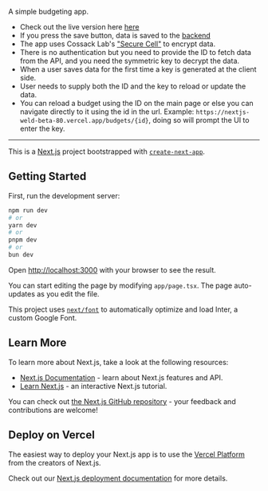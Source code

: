 A simple budgeting app.

* Check out the live version here [here](https://nextjs-weld-beta-80.vercel.app)
* If you press the save button, data is saved to the [backend](https://github.com/posthello-code/budgetizer-backend)
* The app uses Cossack Lab's ["Secure Cell"](https://docs.cossacklabs.com/themis/crypto-theory/cryptosystems/secure-cell/) to encrypt data.
* There is no authentication but you need to provide the ID to fetch data from the API, and you need the symmetric key to decrypt the data.
* When a user saves data for the first time a key is generated at the client side.
* User needs to supply both the ID and the key to reload or update the data.
* You can reload a budget using the ID on the main page or else you can navigate directly to it using the id in the url. Example: `https://nextjs-weld-beta-80.vercel.app/budgets/{id}`, doing so will prompt the UI to enter the key.

---
This is a [Next.js](https://nextjs.org/) project bootstrapped with [`create-next-app`](https://github.com/vercel/next.js/tree/canary/packages/create-next-app).

## Getting Started

First, run the development server:

```bash
npm run dev
# or
yarn dev
# or
pnpm dev
# or
bun dev
```

Open [http://localhost:3000](http://localhost:3000) with your browser to see the result.

You can start editing the page by modifying `app/page.tsx`. The page auto-updates as you edit the file.

This project uses [`next/font`](https://nextjs.org/docs/basic-features/font-optimization) to automatically optimize and load Inter, a custom Google Font.

## Learn More

To learn more about Next.js, take a look at the following resources:

- [Next.js Documentation](https://nextjs.org/docs) - learn about Next.js features and API.
- [Learn Next.js](https://nextjs.org/learn) - an interactive Next.js tutorial.

You can check out [the Next.js GitHub repository](https://github.com/vercel/next.js/) - your feedback and contributions are welcome!

## Deploy on Vercel

The easiest way to deploy your Next.js app is to use the [Vercel Platform](https://vercel.com/new?utm_medium=default-template&filter=next.js&utm_source=create-next-app&utm_campaign=create-next-app-readme) from the creators of Next.js.

Check out our [Next.js deployment documentation](https://nextjs.org/docs/deployment) for more details.
